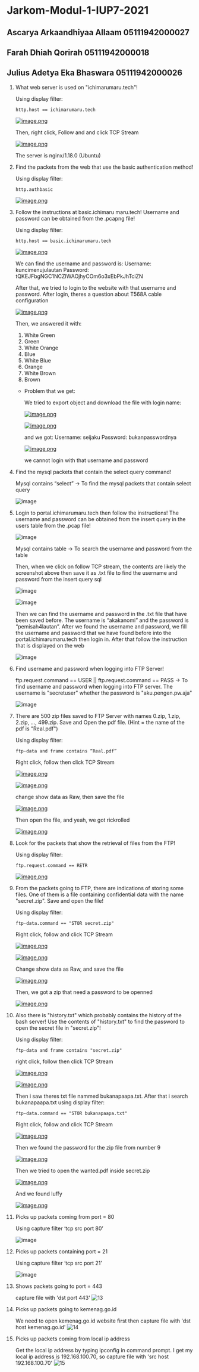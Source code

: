 # Jarkom-Modul-1-IUP7-2021

## Ascarya Arkaandhiyaa Allaam 05111942000027
## Farah Dhiah Qorirah 05111942000018	
## Julius Adetya Eka Bhaswara 05111942000026	

1.  What web server is used on "ichimarumaru.tech"!
    
    Using display filter:
    
    ```shell
    http.host == ichimarumaru.tech
    ```
    
    [![image.png](https://i.postimg.cc/pVKQ2dLH/image.png)](https://postimg.cc/XX7BL45H)
    
    Then, right click, Follow and and click TCP Stream
    
    [![image.png](https://i.postimg.cc/Z5WC5fxd/image.png)](https://postimg.cc/sMRVn48j)
    
    The server is nginx/1.18.0 (Ubuntu) 

2.  Find the packets from the web that use the basic authentication method!
    
    Using display filter:
    
    ```shell
    http.authbasic
    ```
    
    [![image.png](https://i.postimg.cc/3wgp3S3Z/image.png)](https://postimg.cc/94QzpBR4)
    
3.  Follow the instructions at basic.ichimaru maru.tech! Username and password can be obtained from the .pcapng file!
    
    Using display filter:
    
    ```shell
    http.host == basic.ichimarumaru.tech
    ```
    
    [![image.png](https://i.postimg.cc/15r3RkFX/image.png)](https://postimg.cc/Vd58DHDP)
    
    We can find the username and password is:
    Username: kuncimenujulautan
    Password: tQKEJFbgNGC1NCZlWAOjhyCOm6o3xEbPkJhTciZN
    
    After that, we tried to login to the website with that username and password. After login, theres a question about T568A cable configuration
    
    [![image.png](https://i.postimg.cc/Zqpdcfgd/image.png)](https://postimg.cc/Lq454Vm9)
    
    Then, we answered it with:
    1. White Green 
    2. Green 
    3. White Orange
    4. Blue
    5. White Blue
    6. Orange
    7. White Brown 
    8. Brown
    
    - Problem that we get:

        We tried to export object and download the file with login name:
        
        [![image.png](https://i.postimg.cc/NFw2SR3z/image.png)](https://postimg.cc/7GmLTJY3)
        
        [![image.png](https://i.postimg.cc/rFrYSTjy/image.png)](https://postimg.cc/56f3VZDD)
        
        and we got:
        Username: seijaku
        Password: bukanpasswordnya
        
        [![image.png](https://i.postimg.cc/rwtc0705/image.png)](https://postimg.cc/zy544tkf)

        we cannot login with that username and password

4.  Find the mysql packets that contain the select query command!

    Mysql contains “select” -> To find the mysql packets that contain select query
    
    ![image](https://user-images.githubusercontent.com/77782259/134764962-5774fc5a-a515-4a7c-ad11-3d94f6324e87.png)

5.  Login to portal.ichimarumaru.tech then follow the instructions! The username and password can be obtained from the insert query in the users table from the .pcap file!
    
    ![image](https://user-images.githubusercontent.com/77782259/134764979-e2443dcd-0281-4235-8b90-9434143c475d.png)

    Mysql contains table -> To search the username and password from the table
    
    Then, when we click on follow TCP stream, the contents are likely the screenshot above then save it as .txt file to find the username and password from the insert query sql
    
    ![image](https://user-images.githubusercontent.com/77782259/134765008-476d2163-3db9-4604-953d-0090443310f9.png)

    ![image](https://user-images.githubusercontent.com/77782259/134765016-66f78185-889c-48d9-a913-cb4ad7af32c8.png)
    
    Then we can find the username and password in the .txt file that have been saved before. The username is “akakanomi” and the password is “pemisah4lautan”. After we found the     username and password, we fill the username and password that we have found before into the portal.ichimarumaru.tech then login in. After that follow the instruction that is     displayed on the web
    
    ![image](https://user-images.githubusercontent.com/77782259/134765052-1841fd7a-194b-43c7-a809-17eff9d44bb2.png)
    
6.  Find username and password when logging into FTP Server!

    ftp.request.command == USER || ftp.request.command == PASS -> To find username and password when logging into FTP server. The username is "secretuser" whether the password       is "aku.pengen.pw.aja"
    
    ![image](https://user-images.githubusercontent.com/77782259/134765134-42ab0617-3158-4c16-9d34-06927f9b9556.png)

7.  There are 500 zip files saved to FTP Server with names 0.zip, 1.zip, 2.zip, ..., 499.zip. Save and Open the pdf file. (Hint = the name of the pdf is "Real.pdf")

    Using display filter:
    
    ```shell
    ftp-data and frame contains “Real.pdf”
    ```
    Right click, follow then click TCP Stream
    
    [![image.png](https://i.postimg.cc/1RGZQpxr/image.png)](https://postimg.cc/F1H6bkHY)
    
    [![image.png](https://i.postimg.cc/sXPHt4BB/image.png)](https://postimg.cc/Q9tq75Js)
    
    change show data as Raw, then save the file
    
    [![image.png](https://i.postimg.cc/yN4PsSC0/image.png)](https://postimg.cc/QFm5qCtM)
    
    Then open the file, and yeah, we got rickrolled
    
    [![image.png](https://i.postimg.cc/5NQLyN3g/image.png)](https://postimg.cc/KRFRsbC3)
    
8.  Look for the packets that show the retrieval of files from the FTP!
    
    Using display filter:
    
    ```shell
    ftp.request.command == RETR
    ```
    
    [![image.png](https://i.postimg.cc/cLm7Y1Kn/image.png)](https://postimg.cc/211BND7k)
    
9.  From the packets going to FTP, there are indications of storing some files. One of them is a file containing confidential data with the name "secret.zip". Save and open the file!
    
    Using display filter:
    
    ```shell
    ftp-data.command == "STOR secret.zip"
    ```
    Right click, follow and click TCP Stream
    
    [![image.png](https://i.postimg.cc/x14CBBhZ/image.png)](https://postimg.cc/TKnfDNRj)
    
    [![image.png](https://i.postimg.cc/ydF8gxxq/image.png)](https://postimg.cc/zbGr4JTp)
    
    Change show data as Raw, and save the file
    
    [![image.png](https://i.postimg.cc/nhgF3BQb/image.png)](https://postimg.cc/Bj5f68gM)
    
    Then, we got a zip that need a password to be openned 

    [![image.png](https://i.postimg.cc/QNmjRRWq/image.png)](https://postimg.cc/CdZy8r7Z)

10. Also there is "history.txt" which probably contains the history of the bash server! Use the contents of "history.txt" to find the password to open the secret file in "secret.zip"!
    
    Using display filter:
    
    ```shell
    ftp-data and frame contains "secret.zip"
    ```
    right click, follow then click TCP Stream
    
    [![image.png](https://i.postimg.cc/mgQXnGPL/image.png)](https://postimg.cc/68pf7gVg)
    
    [![image.png](https://i.postimg.cc/4xQC9cbQ/image.png)](https://postimg.cc/WdzfRhyd)
    
    Then i saw theres txt file nammed bukanapaapa.txt. After that i search bukanapaapa.txt using display filter:
    
    ```shell
    ftp-data.command == "STOR bukanapaapa.txt"
    ```
    
    Right click, follow and click TCP Stream
    
    [![image.png](https://i.postimg.cc/YCs68n3r/image.png)](https://postimg.cc/FY0kHx88)
    
    Then we found the password for the zip file from number 9
    
    [![image.png](https://i.postimg.cc/VLH0cSb4/image.png)](https://postimg.cc/YhYC6CRm)
    
    Then we tried to open the wanted.pdf inside secret.zip
    
    [![image.png](https://i.postimg.cc/TPvwRn2j/image.png)](https://postimg.cc/4YwZP79n)
    
    And we found luffy
    
    [![image.png](https://i.postimg.cc/7Z0HQb15/image.png)](https://postimg.cc/qNBHNJ5r)
    
    
11. Picks up packets coming from port = 80

    Using capture filter ‘tcp src port 80’
    
    ![image](https://user-images.githubusercontent.com/73812417/134704773-195b646f-8119-455e-8ec9-28ce0a4cd9a1.png)

12. Picks up packets containing port = 21

    Using capture filter ‘tcp src port 21’
    
    ![image](https://user-images.githubusercontent.com/73812417/134704822-94e68d41-1558-4b10-a4e0-7d1cc7a5cd15.png)

13. Shows packets going to port = 443

    capture file with 'dst port 443'
![13](https://user-images.githubusercontent.com/73812417/134363822-c663f7df-cf4c-41c8-bb60-f51454b213fd.png)


14. Picks up packets going to kemenag.go.id

    We need to open kemenag.go.id website first then capture file with 'dst host kemenag.go.id'
  ![14](https://user-images.githubusercontent.com/73812417/134363164-9e8aa8e9-7a3d-4149-ad5f-67960a4f832c.png)

15. Picks up packets coming from local ip address 

    Get the local ip address by typing ipconfig in command prompt. I get my local ip address is  192.168.100.70, so capture file with 'src host 192.168.100.70'
![15](https://user-images.githubusercontent.com/73812417/134364142-1af856d2-a2f3-42ee-9588-ece058ce4b87.png)
